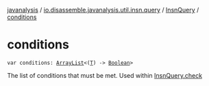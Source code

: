 [javanalysis](../../index.md) / [io.disassemble.javanalysis.util.insn.query](../index.md) / [InsnQuery](index.md) / [conditions](./conditions.md)

# conditions

`var conditions: `[`ArrayList`](https://kotlinlang.org/api/latest/jvm/stdlib/kotlin.collections/-array-list/index.html)`<(`[`T`](index.md#T)`) -> `[`Boolean`](https://kotlinlang.org/api/latest/jvm/stdlib/kotlin/-boolean/index.html)`>`

The list of conditions that must be met.
Used within [InsnQuery.check](check.md)


